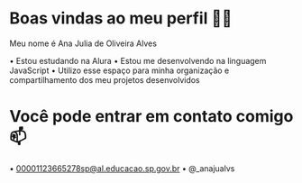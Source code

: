 # Boas vindas ao meu perfil 💙💙
Meu nome é Ana Julia de Oliveira Alves

• Estou estudando na Alura
• Estou me desenvolvendo na linguagem JavaScript
• Utilizo esse espaço para minha organização e compartilhamento dos meu projetos desenvolvidos

# Você pode entrar em contato comigo 📫
• 00001123665278sp@al.educacao.sp.gov.br
• @_anajualvs
